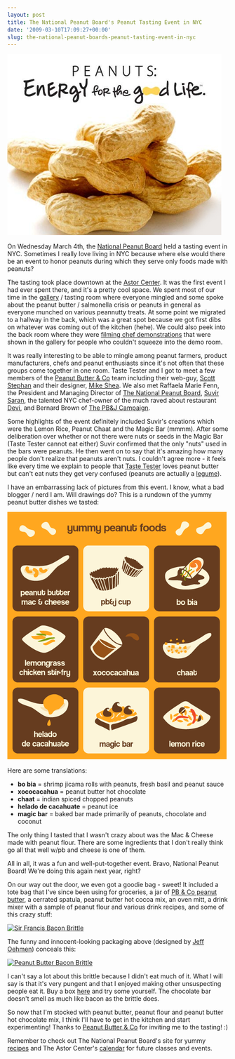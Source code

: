 ```yaml
---
layout: post
title: The National Peanut Board's Peanut Tasting Event in NYC
date: '2009-03-10T17:09:27+00:00'
slug: the-national-peanut-boards-peanut-tasting-event-in-nyc
---
```

<a href="http://www.nationalpeanutboard.org/index.php"><img src='images/uploads/2009/03/national_peanut_board_021.jpg' alt='National Peanut Board Event' /></a>

On Wednesday March 4th, the <a href="http://www.nationalpeanutboard.org/">National Peanut Board</a> held a tasting event in NYC. Sometimes I really love living in NYC because where else would there be an event to honor peanuts during which they serve only foods made with peanuts? 

The tasting took place downtown at the <a href="http://www.astorcenternyc.com/">Astor Center</a>. It was the first event I had ever spent there, and it's a pretty cool space. We spent most of our time in the <a href="http://www.astorcenternyc.com/gallery.ac">gallery</a> / tasting room where everyone mingled and some spoke about the peanut butter / salmonella crisis or peanuts in general as everyone munched on various peannutty treats. At some point we migrated to a hallway in the back, which was a great spot because we got first dibs on whatever was coming out of the kitchen (hehe). We could also peek into the back room where they were <a href="http://www.flickr.com/photos/jakerichter/2826974696/">filming chef demonstrations</a> that were shown in the gallery for people who couldn't squeeze into the demo room.

It was really interesting to be able to mingle among peanut farmers, product manufacturers, chefs and peanut enthusiasts since it's not often that these groups come together in one room. Taste Tester and I got to meet a few members of the <a href="http://www.ilovepeanutbutter.com/">Peanut Butter & Co</a> team including their web-guy, <a href="http://blog.ilovepeanutbutter.com/author/scottstephan/">Scott Stephan</a> and their designer, <a href="http://www.mikeshearules.com/">Mike Shea</a>. We also met Raffaela Marie Fenn, the President and Managing Director of <a href="http://www.nationalpeanutboard.org/">The National Peanut Board</a>, <a href="http://www.suvir.com/">Suvir Saran</a>, the talented NYC chef-owner of the much raved about restaurant <a href="http://www.devinyc.com/">Devi</a>, and Bernard Brown of <a href="http://www.pbjcampaign.org/">The PB&J Campaign</a>.

Some highlights of the event definitely included Suvir's creations which were the Lemon Rice, Peanut Chaat and the Magic Bar (mmmm). After some deliberation over whether or not there were nuts or seeds in the Magic Bar (Taste Tester cannot eat either) Suvir confirmed that the only "nuts" used in the bars were peanuts. He then went on to say that it's amazing how many people don't realize that peanuts aren't nuts. I couldn't agree more - it feels like every time we explain to people that <a href="http://www.flickr.com/photos/kstar810/2757100842/">Taste Tester</a> loves peanut butter but can't eat nuts they get very confused (peanuts are actually a <a href="http://dictionary.reference.com/browse/legume?qsrc=2888">legume</a>).

I have an embarrassing lack of pictures from this event. I know, what a bad blogger / nerd I am. Will drawings do? This is a rundown of the yummy peanut butter dishes we tasted:

<img src='images/uploads/2009/03/peanut_tasting_nyc.gif' alt='National Peanut Board Tasting' />

Here are some translations:
- <strong>bo bia</strong> = shrimp jicama rolls with peanuts, fresh basil and peanut sauce
- <strong>xococacahua</strong> = peanut butter hot chocolate
- <strong>chaat</strong> = indian spiced chopped peanuts
- <strong>helado de cacahuate</strong> = peanut ice
- <strong>magic bar</strong> = baked bar made primarily of peanuts, chocolate and coconut

The only thing I tasted that I wasn't crazy about was the Mac & Cheese made with peanut flour. There are some ingredients that I don't really think go all that well w/pb and cheese is one of them.

All in all, it was a fun and well-put-together event. Bravo, National Peanut Board! We're doing this again next year, right?

On our way out the door, we even got a goodie bag - sweet! It included a tote bag that I've since been using for groceries, a jar of <a href="http://www.ilovepeanutbutter.com/items_4.html">PB & Co peanut butter</a>, a cerrated spatula, peanut butter hot cocoa mix, an oven mitt, a drink mixer with a sample of peanut flour and various drink recipes, and some of this crazy stuff:

<a href="http://www.flickr.com/photos/kstar810/3345034196/"><img src="http://farm4.static.flickr.com/3643/3345034196_0ac1225e90.jpg?v=0" alt="Sir Francis Bacon Brittle" /></a>

The funny and innocent-looking packaging above (designed by <a href="http://www.jeffoehmen.com/Sir_Francis_Bacon.html">Jeff Oehmen</a>) conceals this:

<a href="http://www.flickr.com/photos/kstar810/3344196161/in/photostream/"><img src="http://farm4.static.flickr.com/3607/3344196161_4a6319151e.jpg?v=0" alt="Peanut Butter Bacon Brittle" /></a>

I can't say a lot about this brittle because I didn't eat much of it. What I will say is that it's very pungent and that I enjoyed making other unsuspecting people eat it. Buy a box <a href="http://www.baconpeanutbrittle.com/">here</a> and try some yourself. The chocolate bar doesn't smell as much like bacon as the brittle does.

So now that I'm stocked with peanut butter, peanut flour and peanut butter hot chocolate mix, I think I'll have to get in the kitchen and start experimenting! Thanks to <a href="www.ilovepeanutbutter.com/">Peanut Butter & Co</a> for inviting me to the tasting! :)

Remember to check out The National Peanut Board's site for yummy <a href="http://www.nationalpeanutboard.org/recipes.php">recipes</a> and The Astor Center's <a href="http://www.astorcenternyc.com/calendar.ac">calendar</a> for future classes and events.

